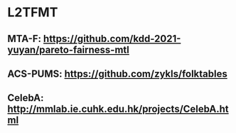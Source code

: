 # L2TFMT

## MTA-F: https://github.com/kdd-2021-yuyan/pareto-fairness-mtl
## ACS-PUMS:  https://github.com/zykls/folktables
## CelebA:  http://mmlab.ie.cuhk.edu.hk/projects/CelebA.html
